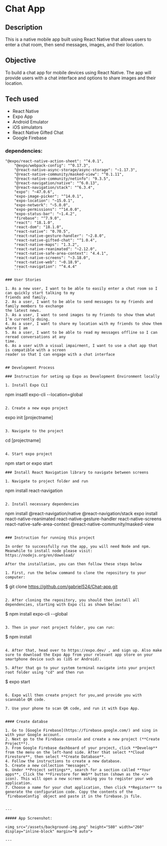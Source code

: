 # Chat App

## Description
This is a native mobile app built using React Native that allows users to enter a chat room, then send messages, images, and their location.

## Objective

To build a chat app for mobile devices using React Native. The app will provide users with a chat interface and options to share images and their
location.

## Tech used  
- React Native
- Expo App
- Android Emulator
-  iOS simulators
- React Native Gifted Chat 
- Google Firebase

### dependencies:
```
"@expo/react-native-action-sheet": "^4.0.1",
    "@expo/webpack-config": "^0.17.3",
    "@react-native-async-storage/async-storage": "~1.17.3",
    "@react-native-community/masked-view": "^0.1.11",
    "@react-native-community/netinfo": "9.3.5",
    "@react-navigation/native": "^6.0.13",
    "@react-navigation/stack": "^6.3.4",
    "expo": "~47.0.6",
    "expo-image-picker": "^14.0.1",
    "expo-location": "~15.0.1",
    "expo-network": "~5.0.0",
    "expo-permissions": "^14.0.0",
    "expo-status-bar": "~1.4.2",
    "firebase": "^7.9.0",
    "react": "18.1.0",
    "react-dom": "18.1.0",
    "react-native": "0.70.5",
    "react-native-gesture-handler": "~2.8.0",
    "react-native-gifted-chat": "^1.0.4",
    "react-native-maps": "1.3.2",
    "react-native-reanimated": "~2.12.0",
    "react-native-safe-area-context": "4.4.1",
    "react-native-screens": "~3.18.0",
    "react-native-web": "~0.18.9",
    "react-navigation": "^4.4.4"
    ```

### User Stories

1. As a new user, I want to be able to easily enter a chat room so I can quickly start talking to my
friends and family.
2. As a user, I want to be able to send messages to my friends and family members to exchange
the latest news.
3. As a user, I want to send images to my friends to show them what I’m currently doing.
4. As a user, I want to share my location with my friends to show them where I am
5. As a user, I want to be able to read my messages offline so I can reread conversations at any
time.
6. As a user with a visual impairment, I want to use a chat app that is compatible with a screen
reader so that I can engage with a chat interface


## Development Process

### Instruction for seting up Expo as Development Environment locally

1. Install Expo CLI

```
npm insatll expo-cli --location=global
```

2. Create a new expo project

```
expo init [projectname]
```

3. Navigate to the project

```
cd [projectname]
```

4. Start expo project

```
npm start or expo start
```
### Install React Navigation library to navigate between screens

1. Navigate to project folder and run

```
npm install react-navigation
```

2. Install necessary dependencies

```
npm install @react-navigation/native @react-navigation/stack
expo install react-native-reanimated react-native-gesture-handler react-native-screens react-native-safe-area-context @react-native-community/masked-view
```

### Instruction for running this project

In order to successfully run the app, you will need Node and npm. Meanwhile to install node please visit: https://nodejs.org/en/download/

After the installation, you can then follow these steps below

1. First, run the below command to clone the repository to your computer:

```
$ git clone https://github.com/gabriel524/Chat-app.git
```

2. After cloning the repository, you should then install all dependencies, starting with Expo cli as shown below:

```
$ npm install expo-cli --global
```

3. Then in your root project folder, you can run:

```
$ npm install
```

4. After that, head over to https://expo.dev/ , and sign up. Also make sure to download the Expo App from your relevant app store on your smartphone device such as (iOS or Android).

5. After that go to your system terminal navigate into your project root folder using "cd" and then run

```
$ expo start
```

6. Expo will then create project for you,and provide you with scannable QR code. 

7. Use your phone to scan QR code, and run it with Expo App.


#### Create databse

1. Go to [Google Firebase](https://firebase.google.com/) and sing in with your Google account.
2. Next go to the Firebase console and create a new project (**Create Project**).
3. From Google Firebase dashboard of your project, click **Develop** from the menu on the left-hand side. After that select **Cloud Firestore**, then select **Create Database**.
4. Follow the instructions to create a new database.
5. Create a new collection "messages".
6. Under **Project settings**, search for a section called **Your apps**, Click the **Firestore for Web** button (shown as the </> icon). This will open a new screen asking you to register your web application.
7. Choose a name for your chat application, then click **Register** to generate the configuration code. Copy the contents of the `firebaseConfig` object and paste it in the firebase.js file.


---

##### App Screenshot:

<img src="/assets/background-img.png" height="580" width="260" display="inline-block" margin="0 auto">

---

